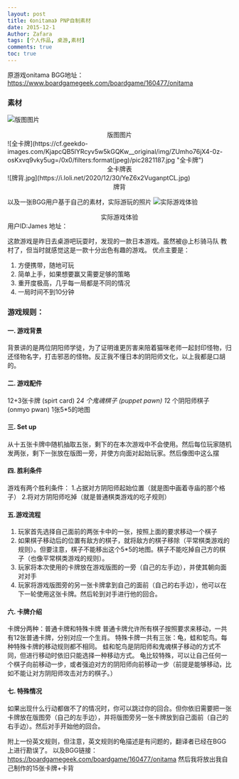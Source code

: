 ```yaml
---
layout: post
title: 《onitama》 PNP自制素材
date: 2015-12-1
Author: Zafara
tags: [个人作品, 桌游,素材]
comments: true
toc: true
---
```


原游戏onitama BGG地址：<https://www.boardgamegeek.com/boardgame/160477/onitama>

### 素材
![版图图片](https://cf.geekdo-images.com/N0xG7SOPzkUkSC2DxfHVoQ__imagepagezoom/img/VaGLiy-t4zIWv5HCrvUzEn9rihw=/fit-in/1200x900/filters:no_upscale():strip_icc()/pic2821189.jpg "版图") 
<center>版图图片</center>
![全卡牌](https://cf.geekdo-images.com/KjapcQB5lYRcyv5w5kGQKw__original/img/ZUmho76jX4-0z-osKxvq9vky5ug=/0x0/filters:format(jpeg)/pic2821187.jpg "全卡牌")
<center>全卡牌表</center>
![牌背.jpg](https://i.loli.net/2020/12/30/YeZ6x2VuganptCL.jpg)
<center>牌背</center>

以及一张BGG用户基于自己的素材，实际游玩的照片
![实际游戏体验](https://cf.geekdo-images.com/HGjShfHgIBvphURTXTNe9A__imagepagezoom/img/F2U1c0pHHCPC9FDs1QCOTc42uuI=/fit-in/1200x900/filters:no_upscale():strip_icc()/pic2845216.jpg "实际游玩照片")
<center>实际游戏体验</center>
用户ID:James
地址：<https://www.boardgamegeek.com/image/2845216/onitama>

这款游戏是昨日去桌游吧玩耍时，发现的一款日本游戏。虽然被@上杉骑马队 教村了，但当时就感觉这是一款十分出色有趣的游戏。
优点主要是：
1. 方便携带，随地可玩
2. 简单上手，如果想要赢又需要足够的策略
3. 重开度极高，几乎每一局都是不同的情况
4. 一局时间不到10分钟


 
### 游戏规则：
#### 一. 游戏背景
背景讲的是两位阴阳师学徒，为了证明谁更厉害来陪着猫咪老师一起封印怪物，归还怪物名字，打击邪恶的怪物。反正我不懂日本的阴阳师文化，以上我都是口胡的。


#### 二. 游戏配件
12+3张卡牌 (spirt card)
2*4 个鬼魂棋子 (puppet pawn)
1*2 个阴阳师棋子 (onmyo pwan)
1张5*5的地图


#### 三. Set up
从十五张卡牌中随机抽取五张，剩下的在本次游戏中不会使用。然后每位玩家随机发两张，剩下一张放在版图一旁，并使方向面对起始玩家。然后像图中这么摆


#### 四. 胜利条件
游戏有两个胜利条件：
1.占据对方阴阳师起始位置（就是图中画着寺庙的那个格子）
2.将对方阴阳师吃掉（就是普通棋类游戏的吃子规则）

#### 五.游戏流程
1. 玩家首先选择自己面前的两张卡中的一张，按照上面的要求移动一个棋子
2. 如果棋子移动后的位置有敌方的棋子，就将敌方的棋子移除（平常棋类游戏的规则）。但要注意，棋子不能移出这个5*5的地图。棋子不能吃掉自己方的棋子（也像平常棋类游戏的规则）。
3. 玩家将本次使用的卡牌放在游戏版图的一旁（自己的左手边），并使其朝向面对对手
4. 玩家将游戏版图旁的另一张卡牌拿到自己的面前（自己的右手边），他可以在下一轮使用这张卡牌。然后轮到对手进行他的回合。

#### 六. 卡牌介绍
卡牌分两种：普通卡牌和特殊卡牌
普通卡牌允许所有棋子按照要求来移动，一共有12张普通卡牌，分别对应一个生肖。
特殊卡牌一共有三张：龟，蛙和鸵鸟。每种特殊卡牌的移动规则都不相同。
蛙和鸵鸟是阴阳师和鬼魂棋子移动的方式不同，但进行移动时依旧只能选择一种移动方式。
龟比较特殊，可以让自己任何一个棋子向前移动一步，或者强迫对方的阴阳师向前移动一步（前提是能够移动，比如不能让对方阴阳师攻击对方的棋子。）

#### 七. 特殊情况
如果出现什么行动都做不了的情况时，你可以跳过你的回合。但你依旧需要把一张卡牌放在版图旁（自己的左手边），并将版图旁另一张卡牌放到自己面前（自己的右手边）。然后对手开始他的回合。


附上一份英文规则，但注意，英文规则的龟描述是有问题的，翻译者已经在BGG上进行勘误了。
以及BGG链接：https://boardgamegeek.com/boardgame/160477/onitama
然后我将放出我自己制作的15张卡牌+卡背
